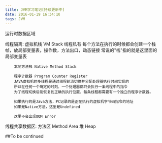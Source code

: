 ```yaml
---
title: JVM学习笔记[持续更新中]
date: 2016-01-19 16:34:10
tags: JVM
---
```


运行时数据区域

线程隔离: 
	虚拟机栈 VM Stack
		线程私有
		每个方法在执行的时候都会创建一个栈帧，放局部变量表，操作数，方法出口，动态链接
		常说的"栈"指的就是这里面的局部变量表
	
        本地方法栈 Native Method Stack
		
        程序计数器 Program Counter Register
		JAVA虚拟机的多线程是通过线程轮流切换并分配处理器执行时间实现的
		所以在任何一个确定的时刻，一个处理器都只会执行一条线程中的指令
		为了线程切换后能恢复到正确的执行位置，每条线程都需要有一个独立的程序计数器。

		如果执行的是Java方法，PC记录的是正在执行的虚拟机字节码指令的地址
 		如果是Native方法，这里是Undefined
		
		这里不会出现OOM Error

线程共享数据区:
	方法区  Method Area
	堆  	Heap


##To be continued



